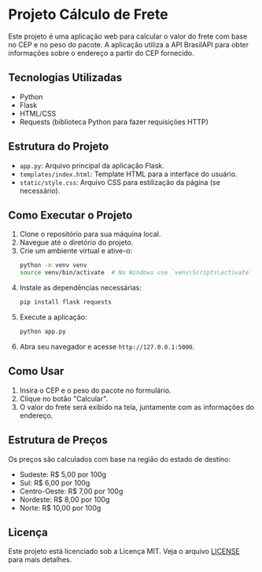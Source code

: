 # Projeto Cálculo de Frete

Este projeto é uma aplicação web para calcular o valor do frete com base no CEP e no peso do pacote. A aplicação utiliza a API BrasilAPI para obter informações sobre o endereço a partir do CEP fornecido.

## Tecnologias Utilizadas

- Python
- Flask
- HTML/CSS
- Requests (biblioteca Python para fazer requisições HTTP)

## Estrutura do Projeto

- `app.py`: Arquivo principal da aplicação Flask.
- `templates/index.html`: Template HTML para a interface do usuário.
- `static/style.css`: Arquivo CSS para estilização da página (se necessário).

## Como Executar o Projeto

1. Clone o repositório para sua máquina local.
2. Navegue até o diretório do projeto.
3. Crie um ambiente virtual e ative-o:
    ```bash
    python -m venv venv
    source venv/bin/activate  # No Windows use `venv\Scripts\activate`
    ```
4. Instale as dependências necessárias:
    ```bash
    pip install flask requests
    ```
5. Execute a aplicação:
    ```bash
    python app.py
    ```
6. Abra seu navegador e acesse `http://127.0.0.1:5000`.

## Como Usar

1. Insira o CEP e o peso do pacote no formulário.
2. Clique no botão "Calcular".
3. O valor do frete será exibido na tela, juntamente com as informações do endereço.

## Estrutura de Preços

Os preços são calculados com base na região do estado de destino:

- Sudeste: R$ 5,00 por 100g
- Sul: R$ 6,00 por 100g
- Centro-Oeste: R$ 7,00 por 100g
- Nordeste: R$ 8,00 por 100g
- Norte: R$ 10,00 por 100g

## Licença

Este projeto está licenciado sob a Licença MIT. Veja o arquivo [LICENSE](LICENSE) para mais detalhes.
